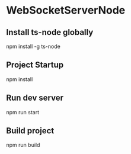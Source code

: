 # WebSocketServerNode

## Install ts-node globally
npm install -g ts-node

## Project Startup
npm install

## Run dev server 
npm run start

## Build project 
npm run build
